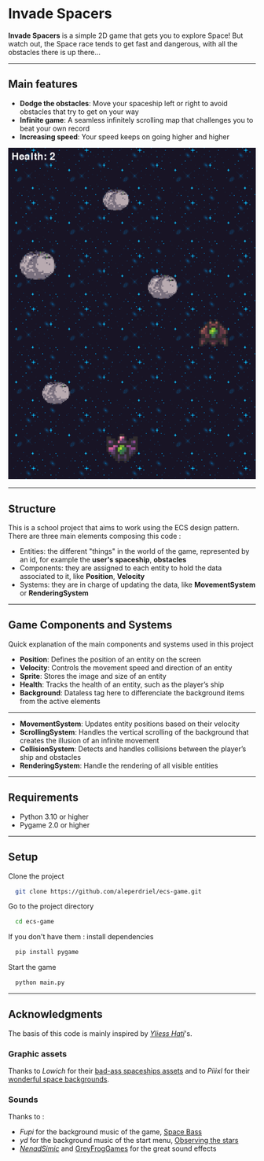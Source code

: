 # Invade Spacers

**Invade Spacers** is a simple 2D game that gets you to explore Space! But watch out, the Space race tends to get fast and dangerous, with all the obstacles there is up there...

---
## Main features
- **Dodge the obstacles**: Move your spaceship left or right to avoid obstacles that try to get on your way
- **Infinite game**: A seamless infinitely scrolling map that challenges you to beat your own record 
- **Increasing speed**: Your speed keeps on going higher and higher

![Demo of the app](images/invade_spacers.png)


---
## Structure
This is a school project that aims to work using the ECS design pattern.  <br>
There are three main elements composing this code :
- Entities: the different "things" in the world of the game, represented by an id, for example the **user's spaceship**, **obstacles** 
- Components: they are assigned to each entity to hold the data associated to it, like **Position**, **Velocity**
- Systems: they are in charge of updating the data, like **MovementSystem** or **RenderingSystem**
---
## Game Components and Systems
Quick explanation of the main components and systems used in this project
- **Position**: Defines the position of an entity on the screen
- **Velocity**: Controls the movement speed and direction of an entity
- **Sprite**: Stores the image and size of an entity
- **Health**: Tracks the health of an entity, such as the player’s ship
- **Background**: Dataless tag here to differenciate the background items from the active elements

---


- **MovementSystem**: Updates entity positions based on their velocity
- **ScrollingSystem**: Handles the vertical scrolling of the background that creates the illusion of an infinite movement
- **CollisionSystem**: Detects and handles collisions between the player’s ship and obstacles
- **RenderingSystem**: Handle the rendering of all visible entities

---

## Requirements
- Python 3.10 or higher
- Pygame 2.0 or higher

---

## Setup

Clone the project

```bash
  git clone https://github.com/aleperdriel/ecs-game.git
```

Go to the project directory

```bash
  cd ecs-game
```

If you don't have them : install dependencies

```bash
  pip install pygame
```

Start the game

```bash
  python main.py
```
---
## Acknowledgments

The basis of this code is mainly inspired by *[Yliess Hati](https://github.com/yliess86)*'s. <br>
### Graphic assets
Thanks to *Lowich* for their [bad-ass spaceships assets](https://lowich.itch.io/free-spaceship-sprites) and to *Piiixl* for their [wonderful space backgrounds](https://piiixl.itch.io/space). <br>

### Sounds
Thanks to :
- *Fupi* for the background music of the game, [Space Bass](https://opengameart.org/content/space-bass)
- *yd* for the background music of the start menu, [Observing the stars](https://opengameart.org/content/another-space-background-track)
- *[NenadSimic](https://opengameart.org/content/muffled-distant-explosion)* and [GreyFrogGames](https://opengameart.org/content/player-hit-damage) for the great sound effects
